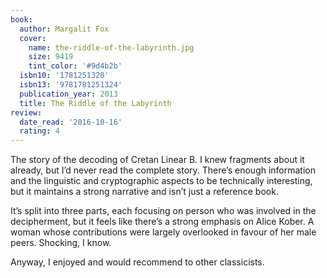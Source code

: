 ```yaml
---
book:
  author: Margalit Fox
  cover:
    name: the-riddle-of-the-labyrinth.jpg
    size: 9419
    tint_color: '#9d4b2b'
  isbn10: '1781251320'
  isbn13: '9781781251324'
  publication_year: 2013
  title: The Riddle of the Labyrinth
review:
  date_read: '2016-10-16'
  rating: 4
---
```


The story of the decoding of Cretan Linear B. I knew fragments about it already, but I’d never read the complete story. There’s enough information and the linguistic and cryptographic aspects to be technically interesting, but it maintains a strong narrative and isn’t just a reference book.

It’s split into three parts, each focusing on person who was involved in the decipherment, but it feels like there’s a strong emphasis on Alice Kober. A woman whose contributions were largely overlooked in favour of her male peers. Shocking, I know.

Anyway, I enjoyed and would recommend to other classicists.